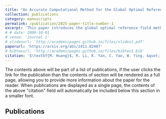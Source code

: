 ```yaml
---
title: "An Accurate Computational Method for the Global Optimal Reference Field for the Difference Formulation in the Implicit Monte Carlo Radiation Transport"
collection: publications
category: manuscripts
permalink: /publication/2025-paper-title-number-1
excerpt: 'This paper introduces the global optimal reference field method (GORFM).'
# # date: 2009-10-01
# venue: 'Journal 1'
# slidesurl: 'http://academicpages.github.io/files/slides1.pdf'
paperurl: 'https://arxiv.org/abs/2411.02407'
# bibtexurl: 'http://academicpages.github.io/files/bibtex1.bib'
citation: '$\textbf{M. Huang}$, R. Li, K. Yan, C. Yao, W. Ying. &quot; An Accurate Computational Method for the Global Optimal Reference Field for the Difference Formulation in the Implicit Monte Carlo Radiation Transport.&quot; <i>Under Review</i>. 2025.'
---
```

The contents above will be part of a list of publications, if the user clicks the link for the publication than the contents of section will be rendered as a full page, allowing you to provide more information about the paper for the reader. When publications are displayed as a single page, the contents of the above "citation" field will automatically be included below this section in a smaller font.

Publications
---
<!-- 1. $\textbf{M. Huang}$, R. Li, K. Yan, C. Yao, W. Ying. [An Accurate Computational Method for the Global Optimal Reference Field for the Difference Formulation in the Implicit Monte Carlo Radiation Transport](https://arxiv.org/abs/2411.02407), 2025. Under Review.

2. $\textbf{M. Huang}$, X. Deng, O. Matar, W. Ying. A Unified Framework for Non-linear Reconstruction Schemes in a Compact Stencil. Part 2: Learning Operators from Neural Networks, 2025. Under Revision.

3. $\textbf{M. Huang}$, C. Yao, P. Wang, L. Cheng, W. Ying. [Physics-informed data-driven cavitation model for a specific Mie–Grüneisen EOS](https://www.sciencedirect.com/science/article/pii/S0021999124009513), Journal of Computational Physics, 524:113703, 2025. -->

<!-- 4. $\textbf{M. Huang}$,  L. Cheng, W. Ying, X. Deng, X. Feng. [A low-dissipation reconstruction scheme for compressible single- and multi-phase flows based on artificial neural networks](https://www.sciencedirect.com/science/article/pii/S0021999125001779), Journal of Computational Physics, 530:113894, 2025.

5. $\textbf{M. Huang}$, P. Wang, L. Cheng, C. Yao, W. Ying. [A Robust and Efficient Multiphysics Numerical System for Intensive Blast Wave Propagation in Complex Enviroments](https://arxiv.org/abs/2411.02407), accepted by Communications in Computational Physics.

6. L. Tan, $\textbf{M. Huang}$, S. Zhu, P. Wang, W. Ying (2023). \href{https://arxiv.org/abs/2404.15249}[A GPU-Accelerated Cartesian Grid Method for PDEs on Irregular Domain]( https://doi.org/10.4208/cicp.OA-2024-0039), Communications in Computational Physics, 37(5), 1250-1276, 2025.

7. L. Tan, $\textbf{M. Huang}$, W. Ying. [A GPU-accelerated Cartesian grid method is proposed for solving the heat, wave, and Schrodinger equations on irregular domains](https://www.global-sci.org/intro/article_detail/cicp/23390.html). Communications in Computational Physics, Vol. 36, pp. 485-520, 2023.

8. H. Zhou, $\textbf{M. Huang}$, W. Ying. [ADI schemes for heat equations with irregular boundaries and interfaces in 3D with applications](https://arxiv.org/abs/2309.00979), 2023. -->
